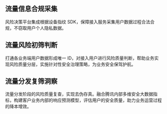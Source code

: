 ## 流量信息合规采集
风险决策平台集成根据设备指纹 SDK，保障接入服务采集用户数据过程合法合规，不窃取用户个人隐私数据。
## 流量风险初筛判断
打通各业务端用户数据形成唯一 ID，对接入用户进行风险质量判断，帮助业务实现风险质量分层，实施针对性安全治理策略，为业务安全保驾护航。
## 流量分发复筛洞察
流量分发阶段的风险质量复查，实现去伪存真。融合腾讯内部多维安全大数据指标，构建客户业务内部的响应预测模型，评估用户的安全质量，助力业务运营过程的降本增效。
